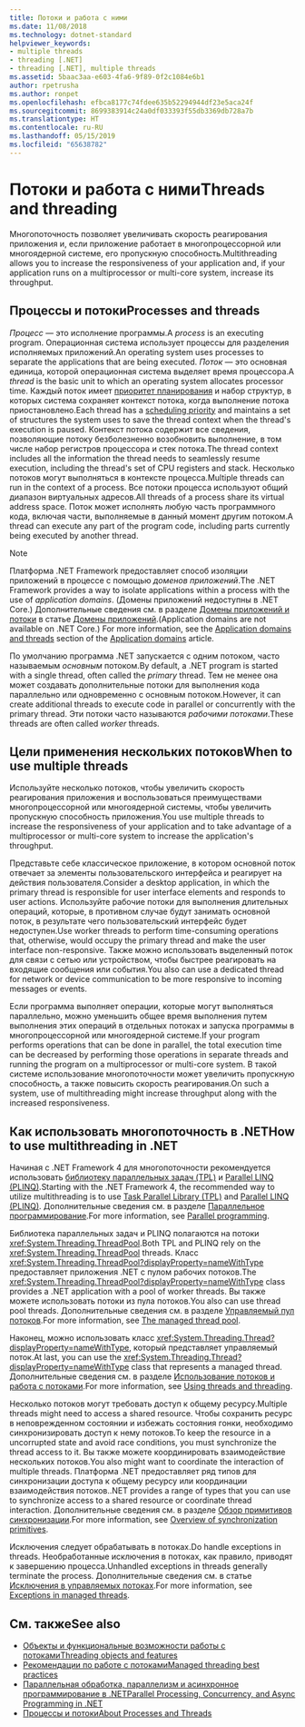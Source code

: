 ```yaml
---
title: Потоки и работа с ними
ms.date: 11/08/2018
ms.technology: dotnet-standard
helpviewer_keywords:
- multiple threads
- threading [.NET]
- threading [.NET], multiple threads
ms.assetid: 5baac3aa-e603-4fa6-9f89-0f2c1084e6b1
author: rpetrusha
ms.author: ronpet
ms.openlocfilehash: efbca8177c74fdee635b52294944df23e5aca24f
ms.sourcegitcommit: 8699383914c24a0df033393f55db3369db728a7b
ms.translationtype: HT
ms.contentlocale: ru-RU
ms.lasthandoff: 05/15/2019
ms.locfileid: "65638782"
---
```

# <a name="threads-and-threading"></a><span data-ttu-id="9b74f-102">Потоки и работа с ними</span><span class="sxs-lookup"><span data-stu-id="9b74f-102">Threads and threading</span></span>

<span data-ttu-id="9b74f-103">Многопоточность позволяет увеличивать скорость реагирования приложения и, если приложение работает в многопроцессорной или многоядерной системе, его пропускную способность.</span><span class="sxs-lookup"><span data-stu-id="9b74f-103">Multithreading allows you to increase the responsiveness of your application and, if your application runs on a multiprocessor or multi-core system, increase its throughput.</span></span>

## <a name="processes-and-threads"></a><span data-ttu-id="9b74f-104">Процессы и потоки</span><span class="sxs-lookup"><span data-stu-id="9b74f-104">Processes and threads</span></span>

<span data-ttu-id="9b74f-105">*Процесс* — это исполнение программы.</span><span class="sxs-lookup"><span data-stu-id="9b74f-105">A *process* is an executing program.</span></span> <span data-ttu-id="9b74f-106">Операционная система использует процессы для разделения исполняемых приложений.</span><span class="sxs-lookup"><span data-stu-id="9b74f-106">An operating system uses processes to separate the applications that are being executed.</span></span> <span data-ttu-id="9b74f-107">*Поток* — это основная единица, которой операционная система выделяет время процессора.</span><span class="sxs-lookup"><span data-stu-id="9b74f-107">A *thread* is the basic unit to which an operating system allocates processor time.</span></span> <span data-ttu-id="9b74f-108">Каждый поток имеет [приоритет планирования](scheduling-threads.md) и набор структур, в которых система сохраняет контекст потока, когда выполнение потока приостановлено.</span><span class="sxs-lookup"><span data-stu-id="9b74f-108">Each thread has a [scheduling priority](scheduling-threads.md) and maintains a set of structures the system uses to save the thread context when the thread's execution is paused.</span></span> <span data-ttu-id="9b74f-109">Контекст потока содержит все сведения, позволяющие потоку безболезненно возобновить выполнение, в том числе набор регистров процессора и стек потока.</span><span class="sxs-lookup"><span data-stu-id="9b74f-109">The thread context includes all the information the thread needs to seamlessly resume execution, including the thread's set of CPU registers and stack.</span></span> <span data-ttu-id="9b74f-110">Несколько потоков могут выполняться в контексте процесса.</span><span class="sxs-lookup"><span data-stu-id="9b74f-110">Multiple threads can run in the context of a process.</span></span> <span data-ttu-id="9b74f-111">Все потоки процесса используют общий диапазон виртуальных адресов.</span><span class="sxs-lookup"><span data-stu-id="9b74f-111">All threads of a process share its virtual address space.</span></span> <span data-ttu-id="9b74f-112">Поток может исполнять любую часть программного кода, включая части, выполняемые в данный момент другим потоком.</span><span class="sxs-lookup"><span data-stu-id="9b74f-112">A thread can execute any part of the program code, including parts currently being executed by another thread.</span></span>

> [!NOTE]
> <span data-ttu-id="9b74f-113">Платформа .NET Framework предоставляет способ изоляции приложений в процессе с помощью *доменов приложений*.</span><span class="sxs-lookup"><span data-stu-id="9b74f-113">The .NET Framework provides a way to isolate applications within a process with the use of *application domains*.</span></span> <span data-ttu-id="9b74f-114">(Домены приложений недоступны в .NET Core.) Дополнительные сведения см. в разделе [Домены приложений и потоки](../../framework/app-domains/application-domains.md#application-domains-and-threads) в статье [Домены приложений](../../framework/app-domains/application-domains.md).</span><span class="sxs-lookup"><span data-stu-id="9b74f-114">(Application domains are not available on .NET Core.) For more information, see the [Application domains and threads](../../framework/app-domains/application-domains.md#application-domains-and-threads) section of the [Application domains](../../framework/app-domains/application-domains.md) article.</span></span>

<span data-ttu-id="9b74f-115">По умолчанию программа .NET запускается с одним потоком, часто называемым *основным* потоком.</span><span class="sxs-lookup"><span data-stu-id="9b74f-115">By default, a .NET program is started with a single thread, often called the *primary* thread.</span></span> <span data-ttu-id="9b74f-116">Тем не менее она может создавать дополнительные потоки для выполнения кода параллельно или одновременно с основным потоком.</span><span class="sxs-lookup"><span data-stu-id="9b74f-116">However, it can create additional threads to execute code in parallel or concurrently with the primary thread.</span></span> <span data-ttu-id="9b74f-117">Эти потоки часто называются *рабочими потоками*.</span><span class="sxs-lookup"><span data-stu-id="9b74f-117">These threads are often called *worker* threads.</span></span>

## <a name="when-to-use-multiple-threads"></a><span data-ttu-id="9b74f-118">Цели применения нескольких потоков</span><span class="sxs-lookup"><span data-stu-id="9b74f-118">When to use multiple threads</span></span>

<span data-ttu-id="9b74f-119">Используйте несколько потоков, чтобы увеличить скорость реагирования приложения и воспользоваться преимуществами многопроцессорной или многоядерной системы, чтобы увеличить пропускную способность приложения.</span><span class="sxs-lookup"><span data-stu-id="9b74f-119">You use multiple threads to increase the responsiveness of your application and to take advantage of a multiprocessor or multi-core system to increase the application's throughput.</span></span>

<span data-ttu-id="9b74f-120">Представьте себе классическое приложение, в котором основной поток отвечает за элементы пользовательского интерфейса и реагирует на действия пользователя.</span><span class="sxs-lookup"><span data-stu-id="9b74f-120">Consider a desktop application, in which the primary thread is responsible for user interface elements and responds to user actions.</span></span> <span data-ttu-id="9b74f-121">Используйте рабочие потоки для выполнения длительных операций, которые, в противном случае будут занимать основной поток, в результате чего пользовательский интерфейс будет недоступен.</span><span class="sxs-lookup"><span data-stu-id="9b74f-121">Use worker threads to perform time-consuming operations that, otherwise, would occupy the primary thread and make the user interface non-responsive.</span></span> <span data-ttu-id="9b74f-122">Также можно использовать выделенный поток для связи с сетью или устройством, чтобы быстрее реагировать на входящие сообщения или события.</span><span class="sxs-lookup"><span data-stu-id="9b74f-122">You also can use a dedicated thread for network or device communication to be more responsive to incoming messages or events.</span></span>

<span data-ttu-id="9b74f-123">Если программа выполняет операции, которые могут выполняться параллельно, можно уменьшить общее время выполнения путем выполнения этих операций в отдельных потоках и запуска программы в многопроцессорной или многоядерной системе.</span><span class="sxs-lookup"><span data-stu-id="9b74f-123">If your program performs operations that can be done in parallel, the total execution time can be decreased by performing those operations in separate threads and running the program on a multiprocessor or multi-core system.</span></span> <span data-ttu-id="9b74f-124">В такой системе использование многопоточности может увеличить пропускную способность, а также повысить скорость реагирования.</span><span class="sxs-lookup"><span data-stu-id="9b74f-124">On such a system, use of multithreading might increase throughput along with the increased responsiveness.</span></span>

## <a name="how-to-use-multithreading-in-net"></a><span data-ttu-id="9b74f-125">Как использовать многопоточность в .NET</span><span class="sxs-lookup"><span data-stu-id="9b74f-125">How to use multithreading in .NET</span></span>

<span data-ttu-id="9b74f-126">Начиная с .NET Framework 4 для многопоточности рекомендуется использовать [библиотеку параллельных задач (TPL)](../parallel-programming/task-parallel-library-tpl.md) и [Parallel LINQ (PLINQ)](../parallel-programming/parallel-linq-plinq.md).</span><span class="sxs-lookup"><span data-stu-id="9b74f-126">Starting with the .NET Framework 4, the recommended way to utilize multithreading is to use [Task Parallel Library (TPL)](../parallel-programming/task-parallel-library-tpl.md) and [Parallel LINQ (PLINQ)](../parallel-programming/parallel-linq-plinq.md).</span></span> <span data-ttu-id="9b74f-127">Дополнительные сведения см. в разделе [Параллельное программирование](../parallel-programming/index.md).</span><span class="sxs-lookup"><span data-stu-id="9b74f-127">For more information, see [Parallel programming](../parallel-programming/index.md).</span></span>

<span data-ttu-id="9b74f-128">Библиотека параллельных задач и PLINQ полагаются на потоки <xref:System.Threading.ThreadPool>.</span><span class="sxs-lookup"><span data-stu-id="9b74f-128">Both TPL and PLINQ rely on the <xref:System.Threading.ThreadPool> threads.</span></span> <span data-ttu-id="9b74f-129">Класс <xref:System.Threading.ThreadPool?displayProperty=nameWithType> предоставляет приложения .NET с пулом рабочих потоков.</span><span class="sxs-lookup"><span data-stu-id="9b74f-129">The <xref:System.Threading.ThreadPool?displayProperty=nameWithType> class provides a .NET application with a pool of worker threads.</span></span> <span data-ttu-id="9b74f-130">Вы также можете использовать потоки из пула потоков.</span><span class="sxs-lookup"><span data-stu-id="9b74f-130">You also can use thread pool threads.</span></span> <span data-ttu-id="9b74f-131">Дополнительные сведения см. в разделе [Управляемый пул потоков](the-managed-thread-pool.md).</span><span class="sxs-lookup"><span data-stu-id="9b74f-131">For more information, see [The managed thread pool](the-managed-thread-pool.md).</span></span>

<span data-ttu-id="9b74f-132">Наконец, можно использовать класс <xref:System.Threading.Thread?displayProperty=nameWithType>, который представляет управляемый поток.</span><span class="sxs-lookup"><span data-stu-id="9b74f-132">At last, you can use the <xref:System.Threading.Thread?displayProperty=nameWithType> class that represents a managed thread.</span></span> <span data-ttu-id="9b74f-133">Дополнительные сведения см. в разделе [Использование потоков и работа с потоками](using-threads-and-threading.md).</span><span class="sxs-lookup"><span data-stu-id="9b74f-133">For more information, see [Using threads and threading](using-threads-and-threading.md).</span></span>

<span data-ttu-id="9b74f-134">Несколько потоков могут требовать доступ к общему ресурсу.</span><span class="sxs-lookup"><span data-stu-id="9b74f-134">Multiple threads might need to access a shared resource.</span></span> <span data-ttu-id="9b74f-135">Чтобы сохранить ресурс в неповрежденном состоянии и избежать состояния гонки, необходимо синхронизировать доступ к нему потоков.</span><span class="sxs-lookup"><span data-stu-id="9b74f-135">To keep the resource in a uncorrupted state and avoid race conditions, you must synchronize the thread access to it.</span></span> <span data-ttu-id="9b74f-136">Вы также можете координировать взаимодействие нескольких потоков.</span><span class="sxs-lookup"><span data-stu-id="9b74f-136">You also might want to coordinate the interaction of multiple threads.</span></span> <span data-ttu-id="9b74f-137">Платформа .NET предоставляет ряд типов для синхронизации доступа к общему ресурсу или координации взаимодействия потоков.</span><span class="sxs-lookup"><span data-stu-id="9b74f-137">.NET provides a range of types that you can use to synchronize access to a shared resource or coordinate thread interaction.</span></span> <span data-ttu-id="9b74f-138">Дополнительные сведения см. в разделе [Обзор примитивов синхронизации](overview-of-synchronization-primitives.md).</span><span class="sxs-lookup"><span data-stu-id="9b74f-138">For more information, see [Overview of synchronization primitives](overview-of-synchronization-primitives.md).</span></span>

<span data-ttu-id="9b74f-139">Исключения следует обрабатывать в потоках.</span><span class="sxs-lookup"><span data-stu-id="9b74f-139">Do handle exceptions in threads.</span></span> <span data-ttu-id="9b74f-140">Необработанные исключения в потоках, как правило, приводят к завершению процесса.</span><span class="sxs-lookup"><span data-stu-id="9b74f-140">Unhandled exceptions in threads generally terminate the process.</span></span> <span data-ttu-id="9b74f-141">Дополнительные сведения см. в статье [Исключения в управляемых потоках](exceptions-in-managed-threads.md).</span><span class="sxs-lookup"><span data-stu-id="9b74f-141">For more information, see [Exceptions in managed threads](exceptions-in-managed-threads.md).</span></span>

## <a name="see-also"></a><span data-ttu-id="9b74f-142">См. также</span><span class="sxs-lookup"><span data-stu-id="9b74f-142">See also</span></span>

- [<span data-ttu-id="9b74f-143">Объекты и функциональные возможности работы с потоками</span><span class="sxs-lookup"><span data-stu-id="9b74f-143">Threading objects and features</span></span>](threading-objects-and-features.md)
- [<span data-ttu-id="9b74f-144">Рекомендации по работе с потоками</span><span class="sxs-lookup"><span data-stu-id="9b74f-144">Managed threading best practices</span></span>](managed-threading-best-practices.md)
- [<span data-ttu-id="9b74f-145">Параллельная обработка, параллелизм и асинхронное программирование в .NET</span><span class="sxs-lookup"><span data-stu-id="9b74f-145">Parallel Processing, Concurrency, and Async Programming in .NET</span></span>](../parallel-processing-and-concurrency.md)
- [<span data-ttu-id="9b74f-146">Процессы и потоки</span><span class="sxs-lookup"><span data-stu-id="9b74f-146">About Processes and Threads</span></span>](/windows/desktop/procthread/about-processes-and-threads)
